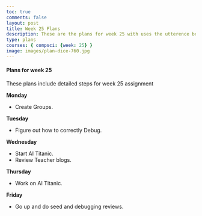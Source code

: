 ```yaml
---
toc: true
comments: false
layout: post
title: Week 25 Plans
description: These are the plans for week 25 with uses the utterence bot
type: plans
courses: { compsci: {week: 25} }
image: images/plan-dice-760.jpg
---
```



#### Plans for week 25
These plans include detailed steps for week 25 assignment



**Monday**
- Create Groups. 

**Tuesday**
- Figure out how to correctly Debug. 

**Wednesday**
- Start AI Titanic. 
- Review Teacher blogs. 

**Thursday**
- Work on AI Titanic. 

**Friday**
- Go up and do seed and debugging reviews. 
